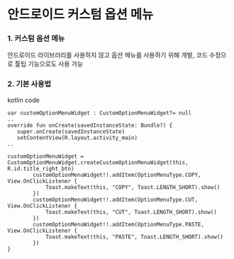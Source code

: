 안드로이드 커스텀 옵션 메뉴
======================
### 1. 커스텀 옵션 메뉴
안드로이드 라이브러리를 사용하지 않고 옵션 메뉴를 사용하기 위해 개발,
코드 수정으로 툴팁 기능으로도 사용 가능

### 2. 기본 사용법
kotlin code
<pre><code>var customOptionMenuWidget : CustomOptionMenuWidget?= null
..
override fun onCreate(savedInstanceState: Bundle?) {
   super.onCreate(savedInstanceState)
   setContentView(R.layout.activity_main)
..

customOptionMenuWidget = CustomOptionMenuWidget.createCustomOptionMenuWidget(this, R.id.title_right_btn)
        customOptionMenuWidget!!.addItem(OptionMenuType.COPY, View.OnClickListener {
            Toast.makeText(this, "COPY", Toast.LENGTH_SHORT).show()
        })
        customOptionMenuWidget!!.addItem(OptionMenuType.CUT, View.OnClickListener {
            Toast.makeText(this, "CUT", Toast.LENGTH_SHORT).show()
        })
        customOptionMenuWidget!!.addItem(OptionMenuType.PASTE, View.OnClickListener {
            Toast.makeText(this, "PASTE", Toast.LENGTH_SHORT).show()
        })
}
</code></pre>

 
